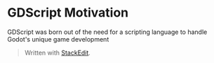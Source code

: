 # GDScript Motivation
GDScript was born out of the need for a scripting language to handle Godot's unique game development
> Written with [StackEdit](https://stackedit.io/).
<!--stackedit_data:
eyJoaXN0b3J5IjpbMjY1MDY1NjQwXX0=
-->